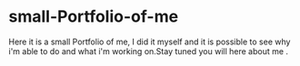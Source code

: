 # small-Portfolio-of-me
Here it is a small Portfolio of me, 
I did it myself and it is possible
to see why i'm able to do and what
i'm working on.Stay tuned
you will here about me .

